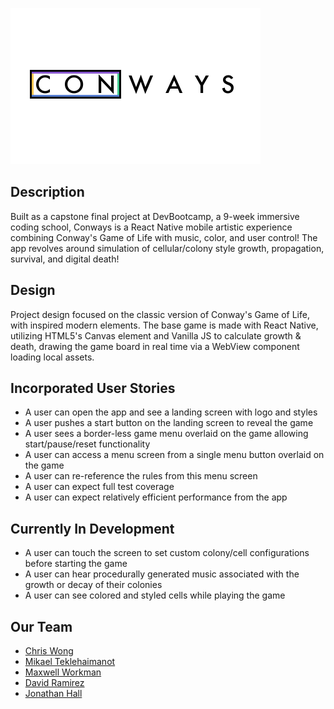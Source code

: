 ![Conways](https://github.com/Chris-Wong-1/Conways/raw/development/ConwaysLogoTightCrop.png)
## Description
Built as a capstone final project at DevBootcamp, a 9-week immersive coding school, Conways is a React Native mobile artistic experience combining Conway's Game of Life with music, color, and user control! The app revolves around simulation of cellular/colony style growth, propagation, survival, and digital death!

## Design
Project design focused on the classic version of Conway's Game of Life, with inspired modern elements. The base game is made with React Native, utilizing HTML5's Canvas element and Vanilla JS to calculate growth & death, drawing the game board in real time via a WebView component loading local assets.

## Incorporated User Stories
- A user can open the app and see a landing screen with logo and styles
- A user pushes a start button on the landing screen to reveal the game
- A user sees a border-less game menu overlaid on the game allowing start/pause/reset functionality
- A user can access a menu screen from a single menu button overlaid on the game
- A user can re-reference the rules from this menu screen
- A user can expect full test coverage
- A user can expect relatively efficient performance from the app

## Currently In Development
- A user can touch the screen to set custom colony/cell configurations before starting the game
- A user can hear procedurally generated music associated with the growth or decay of their colonies
- A user can see colored and styled cells while playing the game

## Our Team
- [Chris Wong](https://github.com/Chris-Wong-1/ "Chris Wong")
- [Mikael Teklehaimanot](https://github.com/mikael491 "Mikael Teklehaimanot")
- [Maxwell Workman](https://github.com/maxwellworkman "Maxwell Workman")
- [David Ramirez](https://github.com/davidthegreat "David Ramirez")
- [Jonathan Hall](https://github.com/jlhall "Jonathan Hall")
